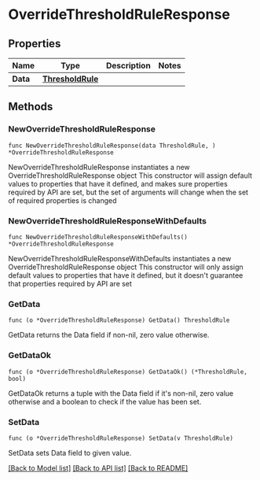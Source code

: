# OverrideThresholdRuleResponse

## Properties

Name | Type | Description | Notes
------------ | ------------- | ------------- | -------------
**Data** | [**ThresholdRule**](ThresholdRule.md) |  | 

## Methods

### NewOverrideThresholdRuleResponse

`func NewOverrideThresholdRuleResponse(data ThresholdRule, ) *OverrideThresholdRuleResponse`

NewOverrideThresholdRuleResponse instantiates a new OverrideThresholdRuleResponse object
This constructor will assign default values to properties that have it defined,
and makes sure properties required by API are set, but the set of arguments
will change when the set of required properties is changed

### NewOverrideThresholdRuleResponseWithDefaults

`func NewOverrideThresholdRuleResponseWithDefaults() *OverrideThresholdRuleResponse`

NewOverrideThresholdRuleResponseWithDefaults instantiates a new OverrideThresholdRuleResponse object
This constructor will only assign default values to properties that have it defined,
but it doesn't guarantee that properties required by API are set

### GetData

`func (o *OverrideThresholdRuleResponse) GetData() ThresholdRule`

GetData returns the Data field if non-nil, zero value otherwise.

### GetDataOk

`func (o *OverrideThresholdRuleResponse) GetDataOk() (*ThresholdRule, bool)`

GetDataOk returns a tuple with the Data field if it's non-nil, zero value otherwise
and a boolean to check if the value has been set.

### SetData

`func (o *OverrideThresholdRuleResponse) SetData(v ThresholdRule)`

SetData sets Data field to given value.



[[Back to Model list]](../README.md#documentation-for-models) [[Back to API list]](../README.md#documentation-for-api-endpoints) [[Back to README]](../README.md)


